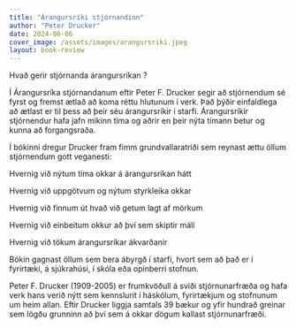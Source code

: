```yaml
---
title: "Árangursríki stjórnandinn"
author: "Peter Drucker"
date: 2024-06-06
cover_image: /assets/images/arangursriki.jpeg
layout: book-review
---
```

Hvað gerir stjórnanda árangursríkan ?


Í Árangursríka stjórnandanum eftir Peter F. Drucker segir að stjórnendum sé fyrst og fremst ætlað að koma réttu hlutunum í verk. Það þýðir einfaldlega að ætlast er til þess að þeir séu árangursríkir í starfi. Árangursríkir stjórnendur hafa jafn mikinn tíma og aðrir en þeir nýta tímann betur og kunna að forgangsraða.


Í bókinni dregur Drucker fram fimm grundvallaratriði sem reynast ættu öllum stjórnendum gott veganesti:


Hvernig við nýtum tíma okkar á árangursríkan hátt

Hvernig við uppgötvum og nýtum styrkleika okkar

Hvernig við finnum út hvað við getum lagt af mörkum

Hvernig við einbeitum okkur að því sem skiptir máli

Hvernig við tökum árangursríkar ákvarðanir


Bókin gagnast öllum sem bera ábyrgð í starfi, hvort sem að það er í fyrirtæki, á sjúkrahúsi, í skóla eða opinberri stofnun.  


Peter F. Drucker (1909-2005) er frumkvöðull á sviði stjórnunarfræða og hafa verk hans verið nýtt sem kennslurit í háskólum, fyrirtækjum og stofnunum um heim allan. Eftir Drucker liggja samtals 39 bækur og yfir hundrað greinar sem lögðu grunninn að því sem á okkar dögum kallast stjórnunarfræði.